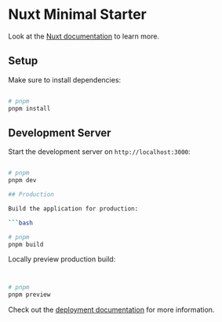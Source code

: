 # Nuxt Minimal Starter

Look at the [Nuxt documentation](https://nuxt.com/docs/getting-started/introduction) to learn more.

## Setup

Make sure to install dependencies:

```bash

# pnpm
pnpm install

```

## Development Server

Start the development server on `http://localhost:3000`:

````bash

# pnpm
pnpm dev

## Production

Build the application for production:

```bash

# pnpm
pnpm build

````

Locally preview production build:

```bash


# pnpm
pnpm preview

```

Check out the [deployment documentation](https://nuxt.com/docs/getting-started/deployment) for more information.
